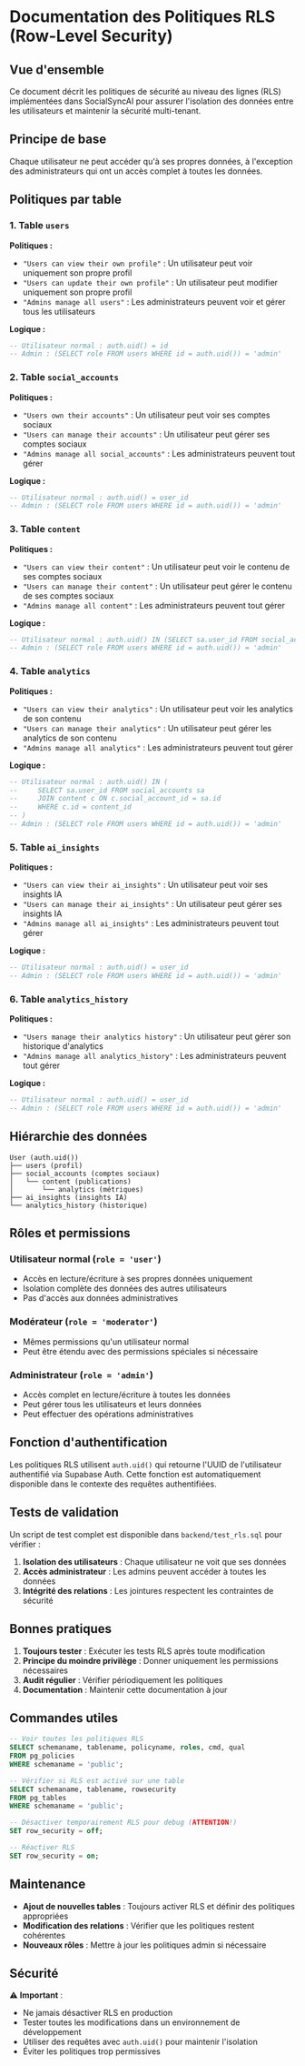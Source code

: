 # Documentation des Politiques RLS (Row-Level Security)

## Vue d'ensemble

Ce document décrit les politiques de sécurité au niveau des lignes (RLS) implémentées dans SocialSyncAI pour assurer l'isolation des données entre les utilisateurs et maintenir la sécurité multi-tenant.

## Principe de base

Chaque utilisateur ne peut accéder qu'à ses propres données, à l'exception des administrateurs qui ont un accès complet à toutes les données.

## Politiques par table

### 1. Table `users`

**Politiques :**
- `"Users can view their own profile"` : Un utilisateur peut voir uniquement son propre profil
- `"Users can update their own profile"` : Un utilisateur peut modifier uniquement son propre profil
- `"Admins manage all users"` : Les administrateurs peuvent voir et gérer tous les utilisateurs

**Logique :**
```sql
-- Utilisateur normal : auth.uid() = id
-- Admin : (SELECT role FROM users WHERE id = auth.uid()) = 'admin'
```

### 2. Table `social_accounts`

**Politiques :**
- `"Users own their accounts"` : Un utilisateur peut voir ses comptes sociaux
- `"Users can manage their accounts"` : Un utilisateur peut gérer ses comptes sociaux
- `"Admins manage all social_accounts"` : Les administrateurs peuvent tout gérer

**Logique :**
```sql
-- Utilisateur normal : auth.uid() = user_id
-- Admin : (SELECT role FROM users WHERE id = auth.uid()) = 'admin'
```

### 3. Table `content`

**Politiques :**
- `"Users can view their content"` : Un utilisateur peut voir le contenu de ses comptes sociaux
- `"Users can manage their content"` : Un utilisateur peut gérer le contenu de ses comptes sociaux
- `"Admins manage all content"` : Les administrateurs peuvent tout gérer

**Logique :**
```sql
-- Utilisateur normal : auth.uid() IN (SELECT sa.user_id FROM social_accounts sa WHERE sa.id = social_account_id)
-- Admin : (SELECT role FROM users WHERE id = auth.uid()) = 'admin'
```

### 4. Table `analytics`

**Politiques :**
- `"Users can view their analytics"` : Un utilisateur peut voir les analytics de son contenu
- `"Users can manage their analytics"` : Un utilisateur peut gérer les analytics de son contenu
- `"Admins manage all analytics"` : Les administrateurs peuvent tout gérer

**Logique :**
```sql
-- Utilisateur normal : auth.uid() IN (
--     SELECT sa.user_id FROM social_accounts sa 
--     JOIN content c ON c.social_account_id = sa.id 
--     WHERE c.id = content_id
-- )
-- Admin : (SELECT role FROM users WHERE id = auth.uid()) = 'admin'
```

### 5. Table `ai_insights`

**Politiques :**
- `"Users can view their ai_insights"` : Un utilisateur peut voir ses insights IA
- `"Users can manage their ai_insights"` : Un utilisateur peut gérer ses insights IA
- `"Admins manage all ai_insights"` : Les administrateurs peuvent tout gérer

**Logique :**
```sql
-- Utilisateur normal : auth.uid() = user_id
-- Admin : (SELECT role FROM users WHERE id = auth.uid()) = 'admin'
```

### 6. Table `analytics_history`

**Politiques :**
- `"Users manage their analytics history"` : Un utilisateur peut gérer son historique d'analytics
- `"Admins manage all analytics_history"` : Les administrateurs peuvent tout gérer

**Logique :**
```sql
-- Utilisateur normal : auth.uid() = user_id
-- Admin : (SELECT role FROM users WHERE id = auth.uid()) = 'admin'
```

## Hiérarchie des données

```
User (auth.uid())
├── users (profil)
├── social_accounts (comptes sociaux)
│   └── content (publications)
│       └── analytics (métriques)
├── ai_insights (insights IA)
└── analytics_history (historique)
```

## Rôles et permissions

### Utilisateur normal (`role = 'user'`)
- Accès en lecture/écriture à ses propres données uniquement
- Isolation complète des données des autres utilisateurs
- Pas d'accès aux données administratives

### Modérateur (`role = 'moderator'`)
- Mêmes permissions qu'un utilisateur normal
- Peut être étendu avec des permissions spéciales si nécessaire

### Administrateur (`role = 'admin'`)
- Accès complet en lecture/écriture à toutes les données
- Peut gérer tous les utilisateurs et leurs données
- Peut effectuer des opérations administratives

## Fonction d'authentification

Les politiques RLS utilisent `auth.uid()` qui retourne l'UUID de l'utilisateur authentifié via Supabase Auth. Cette fonction est automatiquement disponible dans le contexte des requêtes authentifiées.

## Tests de validation

Un script de test complet est disponible dans `backend/test_rls.sql` pour vérifier :

1. **Isolation des utilisateurs** : Chaque utilisateur ne voit que ses données
2. **Accès administrateur** : Les admins peuvent accéder à toutes les données
3. **Intégrité des relations** : Les jointures respectent les contraintes de sécurité

## Bonnes pratiques

1. **Toujours tester** : Exécuter les tests RLS après toute modification
2. **Principe du moindre privilège** : Donner uniquement les permissions nécessaires
3. **Audit régulier** : Vérifier périodiquement les politiques
4. **Documentation** : Maintenir cette documentation à jour

## Commandes utiles

```sql
-- Voir toutes les politiques RLS
SELECT schemaname, tablename, policyname, roles, cmd, qual 
FROM pg_policies 
WHERE schemaname = 'public';

-- Vérifier si RLS est activé sur une table
SELECT schemaname, tablename, rowsecurity 
FROM pg_tables 
WHERE schemaname = 'public';

-- Désactiver temporairement RLS pour debug (ATTENTION!)
SET row_security = off;

-- Réactiver RLS
SET row_security = on;
```

## Maintenance

- **Ajout de nouvelles tables** : Toujours activer RLS et définir des politiques appropriées
- **Modification des relations** : Vérifier que les politiques restent cohérentes
- **Nouveaux rôles** : Mettre à jour les politiques admin si nécessaire

## Sécurité

⚠️ **Important** : 
- Ne jamais désactiver RLS en production
- Tester toutes les modifications dans un environnement de développement
- Utiliser des requêtes avec `auth.uid()` pour maintenir l'isolation
- Éviter les politiques trop permissives 